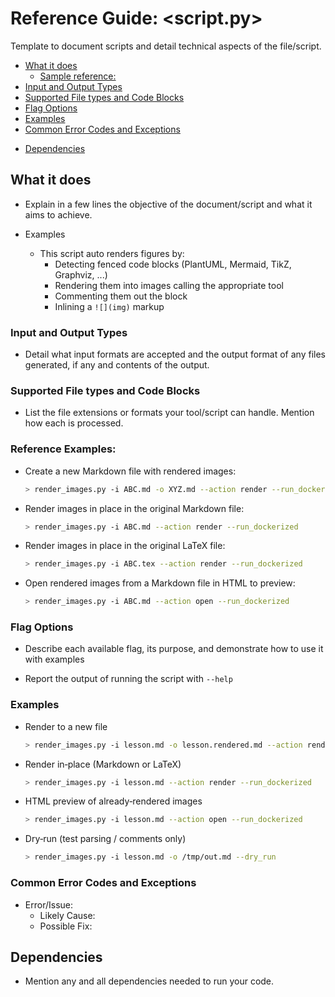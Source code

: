 # Reference Guide: <script.py>

Template to document scripts and detail technical aspects of the file/script.

<!-- toc -->

  * [What it does](#what-it-does)
    + [Sample reference:](#sample-reference)
  * [Input and Output Types](#input-and-output-types)
  * [Supported File types and Code Blocks](#supported-file-types-and-code-blocks)
  * [Flag Options](#flag-options)
  * [Examples](#examples)
  * [Common Error Codes and Exceptions](#common-error-codes-and-exceptions)
- [Dependencies](#dependencies)

<!-- tocstop -->

## What it does

- Explain in a few lines the objective of the document/script and what it aims
  to achieve.

- Examples
  - This script auto renders figures by:
    - Detecting fenced code blocks (PlantUML, Mermaid, TikZ, Graphviz, ...)
    - Rendering them into images calling the appropriate tool
    - Commenting them out the block
    - Inlining a `![](img)` markup

### Input and Output Types

- Detail what input formats are accepted and the output format of any files
  generated, if any and contents of the output.

### Supported File types and Code Blocks

- List the file extensions or formats your tool/script can handle. Mention how
  each is processed.

### Reference Examples:

- Create a new Markdown file with rendered images:
  ```bash
  > render_images.py -i ABC.md -o XYZ.md --action render --run_dockerized
  ```

- Render images in place in the original Markdown file:
  ```bash
  > render_images.py -i ABC.md --action render --run_dockerized
  ```

- Render images in place in the original LaTeX file:
  ```bash
  > render_images.py -i ABC.tex --action render --run_dockerized
  ```

- Open rendered images from a Markdown file in HTML to preview:
  ```bash
  > render_images.py -i ABC.md --action open --run_dockerized
  ```

### Flag Options

- Describe each available flag, its purpose, and demonstrate how to use it 
  with examples

- Report the output of running the script with `--help`

### Examples

- Render to a new file

  ```bash
  > render_images.py -i lesson.md -o lesson.rendered.md --action render --run_dockerized
  ```

- Render in‑place (Markdown or LaTeX)

  ```bash
  > render_images.py -i lesson.md --action render --run_dockerized
  ```

- HTML preview of already‑rendered images

  ```bash
  > render_images.py -i lesson.md --action open --run_dockerized
  ```

- Dry‑run (test parsing / comments only)
  ```bash
  > render_images.py -i lesson.md -o /tmp/out.md --dry_run
  ```

### Common Error Codes and Exceptions

- Error/Issue:
  - Likely Cause:
  - Possible Fix:

## Dependencies

- Mention any and all dependencies needed to run your code.
